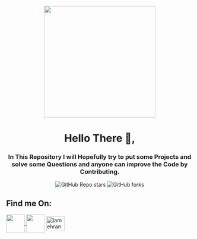 <p align="center">
<img src="![1AJM](https://user-images.githubusercontent.com/72188268/155352488-cddfb882-014a-4026-a151-8e8964117a31.gif)" width="300px">
</p>
<h1 align="center">Hello There 👋,</h1>
<h3 align="center">In This Repository I will Hopefully try to put some Projects and solve some Questions and anyone can improve the Code by Contributing.</h3>
<p align="center">
  <img alt="GitHub Repo stars" src="https://img.shields.io/github/stars/iamehran/Cpp?label=Repo%20Stars&style=social">
  <img alt="GitHub forks" src="https://img.shields.io/github/forks/iamehran/Cpp?style=social">
</p>
<h2>Find me On:</h2>
<a href="https://www.instagram.com/iamehraan/" target="blank"><img align="center" src="https://media.giphy.com/media/WyZy1cltG36Y04OCLG/giphy.gif" width="50px" /> </a> <a href="https://www.linkedin.com/in/mehran-firdous-78b582207/" target="blank"><img align="center" src="https://media.giphy.com/media/HQTYdpx1yhxWpugAi2/giphy.gif" width="50px" /></a> <a href="https://dev.to/iamehran" target="blank"><img align="center" src="https://cdn.jsdelivr.net/npm/simple-icons@3.0.1/icons/dev-dot-to.svg" alt="iamehran" height="40" width="50" /></a>

